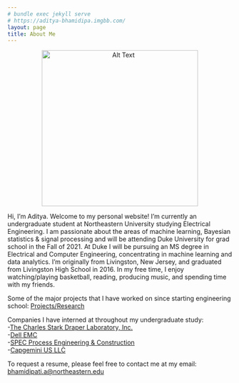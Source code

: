 ```yaml
---
# bundle exec jekyll serve
# https://aditya-bhamidipa.imgbb.com/
layout: page
title: About Me  
---
```


<div class="post-content">
    <p align="center">
    <img src="https://i.ibb.co/gVMmYmT/Screen-Shot-2020-11-08-at-1-11-59-AM.png" alt="Alt Text" height="350" /></p>
</div>

Hi, I’m Aditya. Welcome to my personal website! I’m currently an undergraduate student at Northeastern University 
studying Electrical Engineering. I am passionate about the areas of machine learning, Bayesian statistics & signal 
processing and will be attending Duke University for grad school in the Fall of 2021. At Duke I will be pursuing an MS degree 
in Electrical and Computer Engineering, concentrating in machine learning and data analytics. I’m originally from Livingston, 
New Jersey, and graduated from Livingston High School in 2016. In my free time, I enjoy watching/playing basketball, reading, 
producing music, and spending time with my friends.

Some of the major projects that I have worked on since starting engineering school: [Projects/Research](https://adityabham.github.io/Proj/)

Companies I have interned at throughout my undergraduate study: <br/>
-[The Charles Stark Draper Laboratory, Inc.](https://www.draper.com/) <br/>
-[Dell EMC](https://www.delltechnologies.com/en-us/index.htm) <br/>
-[SPEC Process Engineering & Construction](https://www.spec-eng.com/) <br/>
-[Capgemini US LLC](https://www.capgemini.com/us-en/)

To request a resume, please feel free to contact me at my email: <bhamidipati.a@northeastern.edu>

